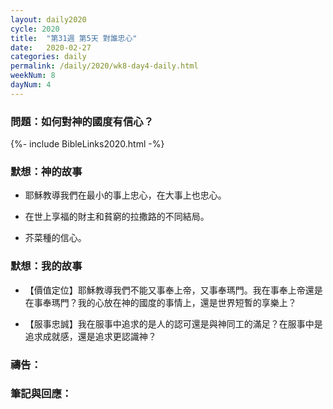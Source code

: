 ```yaml
---
layout: daily2020
cycle: 2020
title:  "第31週 第5天 對誰忠心"
date:   2020-02-27
categories: daily
permalink: /daily/2020/wk8-day4-daily.html
weekNum: 8
dayNum: 4
---
```


### 問題：如何對神的國度有信心？

{%- include BibleLinks2020.html -%}

### 默想：神的故事 
+ 耶穌教導我們在最小的事上忠心，在大事上也忠心。

+ 在世上享福的財主和貧窮的拉撒路的不同結局。

+ 芥菜種的信心。

### 默想：我的故事
+ 【價值定位】耶穌教導我們不能又事奉上帝，又事奉瑪門。我在事奉上帝還是在事奉瑪門？我的心放在神的國度的事情上，還是世界短暫的享樂上？

+ 【服事忠誠】我在服事中追求的是人的認可還是與神同工的滿足？在服事中是追求成就感，還是追求更認識神？

### 禱告：

### 筆記與回應：
